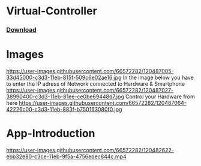 # Virtual-Controller
### [Download](https://docs.google.com/uc?export=download&id=1ZieViQP4VvauaRDdBptAJ6RNXlj8Ydk2) 

# Images
https://user-images.githubusercontent.com/66572282/120487005-33d45000-c3d3-11eb-815f-509c6e02ae16.jpg
In the image below you have to enter the IP adress of Network connected to Hardware & Smartphone
https://user-images.githubusercontent.com/66572282/120487027-38990400-c3d3-11eb-81ee-ce0be69448d7.jpg
Control your Hardware from here
https://user-images.githubusercontent.com/66572282/120487064-42226c00-c3d3-11eb-883f-b750163080f0.jpg
# App-Introduction
https://user-images.githubusercontent.com/66572282/120482622-ebb32e80-c3ce-11eb-9f5a-4756edec844c.mp4
